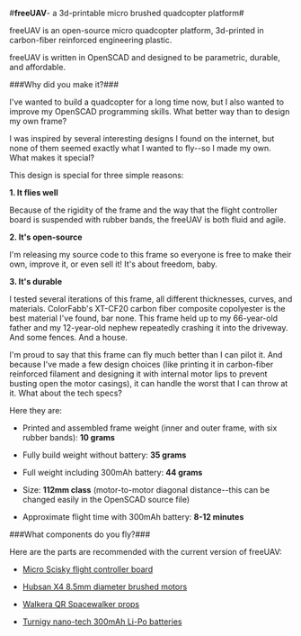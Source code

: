 #**freeUAV**- a 3d-printable micro brushed quadcopter platform#

freeUAV is an open-source micro quadcopter platform, 3d-printed in carbon-fiber reinforced engineering plastic.

freeUAV is written in OpenSCAD and designed to be parametric, durable, and affordable.

###Why did you make it?###

I've wanted to build a quadcopter for a long time now, but I also wanted to improve my OpenSCAD programming skills. What better way than to design my own frame?

I was inspired by several interesting designs I found on the internet, but none of them seemed exactly what I wanted to fly--so I made my own.
What makes it special?

This design is special for three simple reasons:

**1. It flies well**

Because of the rigidity of the frame and the way that the flight controller board is suspended with rubber bands, the freeUAV is both fluid and agile.

**2. It's open-source**

I'm releasing my source code to this frame so everyone is free to make their own, improve it, or even sell it! It's about freedom, baby.

**3. It's durable**

I tested several iterations of this frame, all different thicknesses, curves, and materials. ColorFabb's XT-CF20 carbon fiber composite copolyester is the best material I've found, bar none. This frame held up to my 66-year-old father and my 12-year-old nephew repeatedly crashing it into the driveway. And some fences. And a house.

I'm proud to say that this frame can fly much better than I can pilot it. And because I've made a few design choices (like printing it in carbon-fiber reinforced filament and designing it with internal motor lips to prevent busting open the motor casings), it can handle the worst that I can throw at it.
What about the tech specs?

Here they are:

* Printed and assembled frame weight (inner and outer frame, with six rubber bands): **10 grams**

* Fully build weight without battery: **35 grams**

* Full weight including 300mAh battery: **44 grams**

* Size: **112mm class** (motor-to-motor diagonal distance--this can be changed easily in the OpenSCAD source file)

* Approximate flight time with 300mAh battery: **8-12 minutes**

###What components do you fly?###

Here are the parts are recommended with the current version of freeUAV:

* [Micro Scisky flight controller board](http://www.banggood.com/Micro-Scisky-32bits-Brushed-Flight-Control-Board-Based-On-Naze-32-For-Quadcopters-p-1002341.html)

* [Hubsan X4 8.5mm diameter brushed motors](http://www.ebay.com/itm/141971019583)

* [Walkera QR Spacewalker props](http://www.ebay.com/itm/141735493973)

* [Turnigy nano-tech 300mAh Li-Po batteries](https://www.hobbyking.com/hobbyking/store/%5F%5F59257%5F%5FTurnigy%5Fnano%5Ftech%5F300mah%5F1S%5F45%5F90C%5FLipo%5FPack%5FFits%5FNine%5FEagles%5FSolo%5FPro%5F100%5FAR%5FWarehouse%5F.html)
